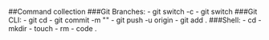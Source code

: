 ##Command collection
###Git Branches: - git switch -c <branch-name> - git switch <branchname>
###Git CLI: - git cd <directory-name> - git commit -m "" - git push -u origin <branch-name> - git add .
###Shell: - cd <directory-name> - mkdir <new-directory-name> - touch <file-name> - rm <file-name> - code .
